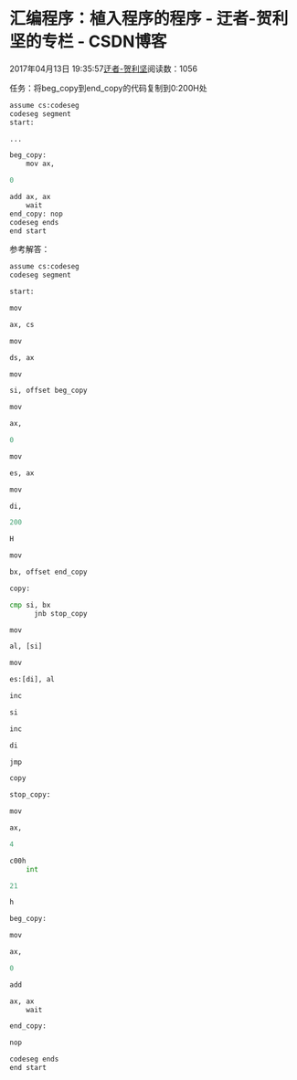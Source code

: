 
# 汇编程序：植入程序的程序 - 迂者-贺利坚的专栏 - CSDN博客

2017年04月13日 19:35:57[迂者-贺利坚](https://me.csdn.net/sxhelijian)阅读数：1056


任务：将beg_copy到end_copy的代码复制到0:200H处
```python
assume cs:codeseg
codeseg segment
start:
```
```python
...
```
```python
beg_copy:
    mov ax,
```
```python
0
```
```python
add ax, ax
    wait
end_copy: nop
codeseg ends
end start
```
参考解答：
```python
assume cs:codeseg
codeseg segment
```
```python
start:
```
```python
mov
```
```python
ax, cs
```
```python
mov
```
```python
ds, ax
```
```python
mov
```
```python
si, offset beg_copy
```
```python
mov
```
```python
ax,
```
```python
0
```
```python
mov
```
```python
es, ax
```
```python
mov
```
```python
di,
```
```python
200
```
```python
H
```
```python
mov
```
```python
bx, offset end_copy
```
```python
copy:
```
```python
cmp si, bx
      jnb stop_copy
```
```python
mov
```
```python
al, [si]
```
```python
mov
```
```python
es:[di], al
```
```python
inc
```
```python
si
```
```python
inc
```
```python
di
```
```python
jmp
```
```python
copy
```
```python
stop_copy:
```
```python
mov
```
```python
ax,
```
```python
4
```
```python
c00h
    int
```
```python
21
```
```python
h
```
```python
beg_copy:
```
```python
mov
```
```python
ax,
```
```python
0
```
```python
add
```
```python
ax, ax
    wait
```
```python
end_copy:
```
```python
nop
```
```python
codeseg ends
end start
```


